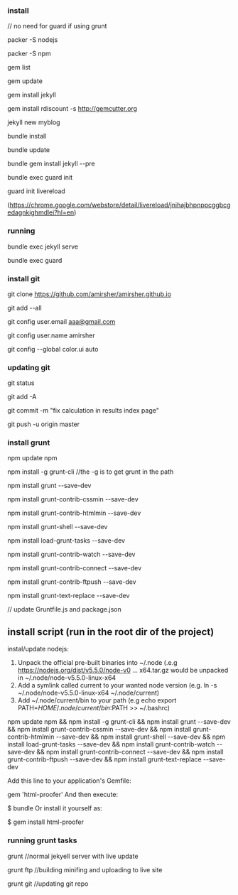 

### install 
// no need for guard if using grunt 

packer -S nodejs

packer -S npm

gem list


gem update

gem install jekyll

gem install rdiscount -s http://gemcutter.org

jekyll new myblog

bundle install

bundle update

bundle gem install jekyll --pre

bundle exec guard init

guard init livereload

(https://chrome.google.com/webstore/detail/livereload/jnihajbhpnppcggbcgedagnkighmdlei?hl=en)

### running

bundle exec jekyll serve

bundle exec guard
 
 
### install git

git clone https://github.com/amirsher/amirsher.github.io

git add --all

git config user.email aaa@gmail.com

git config user.name amirsher

git config --global color.ui auto

### updating git

git status

git add -A

git commit -m "fix calculation in results index page"

git push -u origin master 

### install grunt

npm update npm

npm install -g grunt-cli //the -g is to get grunt in the path

npm install grunt --save-dev

npm install grunt-contrib-cssmin --save-dev

npm install grunt-contrib-htmlmin --save-dev

npm install grunt-shell --save-dev

npm install load-grunt-tasks --save-dev

npm install grunt-contrib-watch --save-dev

npm install grunt-contrib-connect --save-dev

npm install grunt-contrib-ftpush --save-dev

npm install grunt-text-replace --save-dev

// update Gruntfile.js and package.json

## install script (run in the root dir of the project)

instal/update nodejs:
1. Unpack the official pre-built binaries into ~/.node (.e.g https://nodejs.org/dist/v5.5.0/node-v0 … x64.tar.gz would be unpacked in ~/.node/node-v5.5.0-linux-x64
2. Add a symlink called current to your wanted node version (e.g. ln -s ~/.node/node-v5.5.0-linux-x64 ~/.node/current)
3. Add ~/.node/current/bin to your path (e.g echo export PATH=$HOME/.node/current/bin:$PATH >> ~/.bashrc)


npm update npm && npm install -g grunt-cli && npm install grunt --save-dev && npm install grunt-contrib-cssmin --save-dev &&  npm install grunt-contrib-htmlmin --save-dev && npm install grunt-shell --save-dev && npm install load-grunt-tasks --save-dev && npm install grunt-contrib-watch --save-dev && npm install grunt-contrib-connect --save-dev && npm install grunt-contrib-ftpush --save-dev && npm install grunt-text-replace --save-dev

Add this line to your application's Gemfile:

gem 'html-proofer'
And then execute:

$ bundle
Or install it yourself as:

$ gem install html-proofer

### running grunt tasks

grunt //normal jekyell server with live update

grunt ftp //building minifing and uploading to live site

grunt git  //updating git repo

